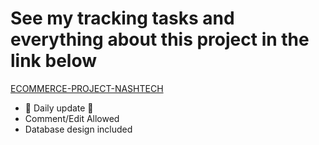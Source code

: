 # See my tracking tasks and everything about this project in the link below
[ECOMMERCE-PROJECT-NASHTECH](https://tdboi.notion.site/Task-Tracking-d54ea1b8ecf14472acb7eaaa0ec4a873?pvs=74) 
- 💪 Daily update 💪
- Comment/Edit Allowed
- Database design included